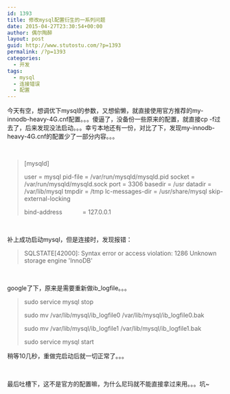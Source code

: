 ```yaml
---
id: 1393
title: 修改mysql配置衍生的一系列问题
date: 2015-04-27T23:30:54+00:00
author: 偶尔陶醉
layout: post
guid: http://www.stutostu.com/?p=1393
permalink: /?p=1393
categories:
  - 开发
tags:
  - mysql
  - 连接错误
  - 配置
---
```


今天有空，想调优下mysql的参数，又想偷懒，就直接使用官方推荐的my-innodb-heavy-4G.cnf配置。。。傻逼了，没备份一些原来的配置，就直接cp -f过去了，后来发现没法启动。。。幸亏本地还有一份，对比了下，发现my-innodb-heavy-4G.cnf的配置少了一部分内容。。。

 

> [mysqld]
>
> user = mysql
> pid-file = /var/run/mysqld/mysqld.pid
> socket = /var/run/mysqld/mysqld.sock
> port = 3306
> basedir = /usr
> datadir = /var/lib/mysql
> tmpdir = /tmp
> lc-messages-dir = /usr/share/mysql
> skip-external-locking
>
> bind-address            = 127.0.0.1

 

补上成功启动mysql，但是连接时，发现报错：

> SQLSTATE[42000]: Syntax error or access violation: 1286 Unknown storage engine 'InnoDB'

 

google了下，原来是需要重新做ib_logfile。。。

> sudo service mysql stop
>
> sudo mv /var/lib/mysql/ib\_logfile0 /var/lib/mysql/ib\_logfile0.bak
>
> sudo mv /var/lib/mysql/ib\_logfile1 /var/lib/mysql/ib\_logfile1.bak
>
> sudo service mysql start

稍等10几秒，重做完启动后就一切正常了。。。

 

最后吐槽下，这不是官方的配置嘛，为什么尼玛就不能直接拿过来用。。。坑~